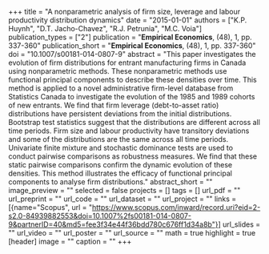 +++
title = "A nonparametric analysis of firm size, leverage and labour productivity distribution dynamics"
date = "2015-01-01"
authors = ["K.P. Huynh", "D.T. Jacho-Chavez", "R.J. Petrunia", "M.C. Voia"]
publication_types = ["2"]
publication = "**Empirical Economics**, (48), 1, pp. 337-360"
publication_short = "**Empirical Economics**, (48), 1, pp. 337-360"
doi = "10.1007/s00181-014-0807-9"
abstract = "This paper investigates the evolution of firm distributions for entrant manufacturing firms in Canada using nonparametric methods. These nonparametric methods use functional principal components to describe these densities over time. This method is applied to a novel administrative firm-level database from Statistics Canada to investigate the evolution of the 1985 and 1989 cohorts of new entrants. We find that firm leverage (debt-to-asset ratio) distributions have persistent deviations from the initial distributions. Bootstrap test statistics suggest that the distributions are different across all time periods. Firm size and labour productivity have transitory deviations and some of the distributions are the same across all time periods. Univariate finite mixture and stochastic dominance tests are used to conduct pairwise comparisons as robustness measures. We find that these static pairwise comparisons confirm the dynamic evolution of these densities. This method illustrates the efficacy of functional principal components to analyse firm distributions."
abstract_short = ""
image_preview = ""
selected = false
projects = []
tags = []
url_pdf = ""
url_preprint = ""
url_code = ""
url_dataset = ""
url_project = ""
links = [{name="Scopus", url = "https://www.scopus.com/inward/record.uri?eid=2-s2.0-84939882553&doi=10.1007%2fs00181-014-0807-9&partnerID=40&md5=fee3f34e44f36bdd780c676ff1d34a8b"}]
url_slides = ""
url_video = ""
url_poster = ""
url_source = ""
math = true
highlight = true
[header]
image = ""
caption = ""
+++
